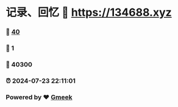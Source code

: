 # 记录、回忆 :link: https://134688.xyz 
### :page_facing_up: [40](https://134688.xyz/tag.html) 
### :speech_balloon: 1 
### :hibiscus: 40300 
### :alarm_clock: 2024-07-23 22:11:01 
### Powered by :heart: [Gmeek](https://github.com/Meekdai/Gmeek)

